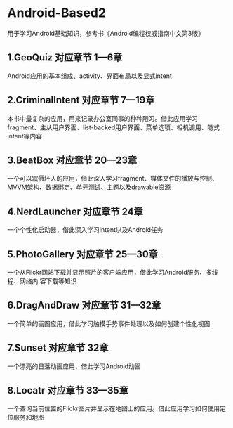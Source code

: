 # Android-Based2
用于学习Android基础知识，参考书《Android编程权威指南中文第3版》
## 1.GeoQuiz 对应章节		1—6章
Android应用的基本组成、activity、界面布局以及显式intent

## 2.CriminalIntent 对应章节		7—19章
本书中最复杂的应用，用来记录办公室同事的种种陋习。借此应用学习fragment、主从用户界面、list-backed用户界面、菜单选项、相机调用、隐式intent等内容

## 3.BeatBox 对应章节		20—23章
一个可以震慑坏人的应用，借此深入学习fragment、媒体文件的播放与控制、MVVM架构、数据绑定、单元测试、主题以及drawable资源

## 4.NerdLauncher 对应章节		24章
一个个性化启动器，借此深入学习intent以及Android任务

## 5.PhotoGallery 对应章节		25—30章
一个从Flickr网站下载并显示照片的客户端应用，借此学习Android服务、多线程、网络内
容下载等知识

## 6.DragAndDraw 对应章节		31—32章
一个简单的画图应用，借此学习触摸手势事件处理以及如何创建个性化视图

## 7.Sunset 对应章节		32章
一个漂亮的日落动画应用，借此学习Android动画

## 8.Locatr 对应章节		33—35章
一个查询当前位置的Flickr图片并显示在地图上的应用。借此应用学习如何使用定位服务和地图
